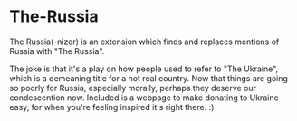 # The-Russia
The Russia(-nizer) is an extension which finds and replaces mentions of Russia with "The Russia".


The joke is that it's a play on how people used to refer to "The Ukraine", which is a demeaning title for a not real country. Now that things are going so poorly for Russia, especially morally, perhaps they deserve our condescention now. Included is a webpage to make donating to Ukraine easy, for when you're feeling inspired it's right there. :) 
